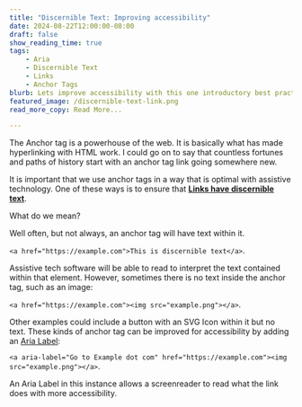 ```yaml
---
title: "Discernible Text: Improving accessibility"
date: 2024-08-22T12:00:00-08:00
draft: false
show_reading_time: true
tags: 
    - Aria
    - Discernible Text
    - Links
    - Anchor Tags
blurb: Lets improve accessibility with this one introductory best practice!    
featured_image: /discernible-text-link.png
read_more_copy: Read More...

---
```

The Anchor tag is a powerhouse of the web. It is basically what has made hyperlinking with HTML work. I could go on to say that countless fortunes and paths of history start with an anchor tag link going somewhere new.

It is important that we use anchor tags in a way that is optimal with assistive technology. One of these ways is to ensure that [**Links have discernible text**](https://dequeuniversity.com/rules/axe/4.1/link-name). 

What do we mean?

Well often, but not always, an anchor tag will have text within it.

`<a href="https://example.com">This is discernible text</a>`.

Assistive tech software will be able to read to interpret the text contained within that element. However, sometimes there is no text inside the anchor tag, such as an image:

`<a href="https://example.com"><img src="example.png"></a>`.

Other examples could include a button with an SVG Icon within it but no text. These kinds of anchor tag can be improved for accessibility by adding an [Aria Label](https://developer.mozilla.org/en-US/docs/Web/Accessibility/ARIA/Attributes/aria-label):

`<a aria-label="Go to Example dot com" href="https://example.com"><img src="example.png"></a>`.

An Aria Label in this instance allows a screenreader to read what the link does with more accessibility.